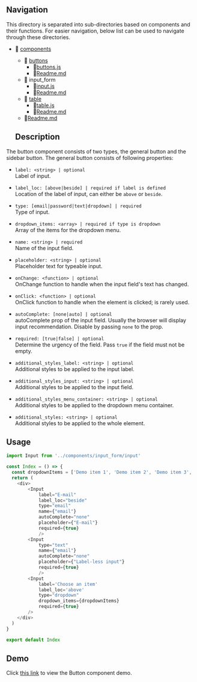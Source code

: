 ## Navigation

This directory is separated into sub-directories based on components and their functions. For easier navigation, below list can be used to navigate through these directories. 

- 📁 [components](./components/)
    - 📁 [buttons](../buttons/)
        - 📄[buttons.js](../buttons/buttons.js)
        - 📄[Readme.md](../buttons/readme.md)
    - 📁 input_form
        - 📄[input.js](./input.js)
        - 📄[Readme.md](./readme.md)
    - 📁 [table](../table/)
        - 📄[table.js](../table/table.js)
        - 📄[Readme.md](../table/readme.md)
    - 📄[Readme.md](../readme.md)

    ## Description

The button component consists of two types, the general button and the sidebar button. The general button consists of following properties:
- `label: <string> | optional` <br>
Label of input.
- `label_loc: [above|beside] | required if label is defined`<br>
Location of the label of input, can either be `above` or `beside`.
- `type: [email|password|text|dropdown] | required`<br>
Type of input.
- `dropdown_items: <array> | required if type is dropdown` <br>
Array of the items for the dropdown menu.
- `name: <string> | required` <br>
Name of the input field.
- `placeholder: <string> | optional` <br>
Placeholder text for typeable input.
- `onChange: <function> | optional` <br>
OnChange function to handle when the input field's text has changed.
- `onClick: <function> | optional` <br>
OnClick function to handle when the element is clicked; is rarely used.
- `autoComplete: [none|auto] | optional` <br>
autoComplete prop of the input field. Usually the browser will display input recommendation. Disable by passing `none` to the prop.
- `required: [true|false] | optional` <br>
Determine the urgency of the field. Pass `true` if the field must not be empty.
- `additional_styles_label: <string> | optional` <br>
Additional styles to be applied to the input label.
- `additional_styles_input: <string> | optional` <br> 
Additional styles to be applied to the input field.
- `additional_styles_menu_container: <string> | optional` <br> 
Additional styles to be applied to the dropdown menu container.

- `additional_styles: <string> | optional` <br> 
Additional styles to be applied to the whole element. 


## Usage
```js
import Input from '../components/input_form/input'

const Index = () => {
  const dropdownItems = ['Demo item 1', 'Demo item 2', 'Demo item 3', 'Demo item 4', 'Demo item 5', 'Demo item 6', 'Demo item 7', 'Demo item 8', 'Demo item 9']
  return (
    <div>
        <Input
            label="E-mail"
            label_loc="beside"
            type="email"
            name={"email"}
            autoComplete="none"
            placeholder={"E-mail"}
            required={true}
            />
        <Input
            type="text"
            name={"email"}
            autoComplete="none"
            placeholder={"Label-less input"}
            required={true}
            />
        <Input
            label='Choose an item'
            label_loc='above'
            type="dropdown"
            dropdown_items={dropdownItems}
            required={true}
        />
    </div>
  )
}

export default Index
```

## Demo
Click [this link](https://gtn-frontend.vercel.app/input) to view the Button component demo.